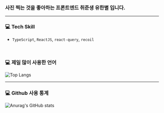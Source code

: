 ### 사진 찍는 것을 좋아하는 프론트엔드 취준생 유한별 입니다.
---
### 💻 Tech Skill
*  `TypeScript`, `ReactJS`, `react-query`, `recoil`

<br>

### 💻 제일 많이 사용한 언어
![Top Langs](https://github-readme-stats.vercel.app/api/top-langs/?username=Rayched&layout=compact)

---

### 💻 Github 사용 통계
![Anurag's GitHub stats](https://github-readme-stats.vercel.app/api?username=Rayched&show_icons=true&theme=dark)
